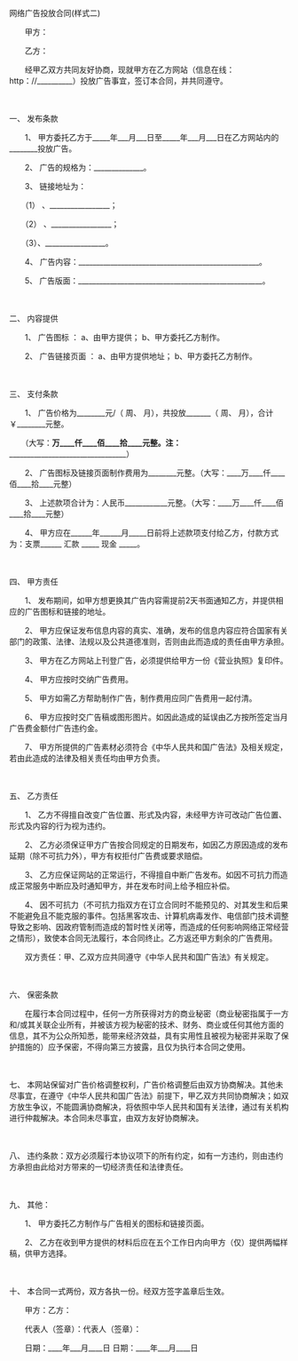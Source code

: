 



网络广告投放合同(样式二)



 

　　甲方：

　　乙方：　　

　　经甲乙双方共同友好协商，现就甲方在乙方网站（信息在线：http：//__________）投放广告事宜，签订本合同，并共同遵守。

　　

一、
发布条款

　　1、 甲方委托乙方于_____年___月___日至_____年___月___日在乙方网站内的________投放广告。

　　2、 广告的规格为：______________。

　　3、 链接地址为：

　　（1） 、_________________；

　　（2） 、_________________；

　　（3）、_________________。

　　4、 广告内容：___________________________________________________。

　　5、 广告版面：____________________________________________________。

　　

二、
内容提供

　　1、 广告图标 ： a、由甲方提供； b、甲方委托乙方制作。

　　2、 广告链接页面 ： a、由甲方提供地址； b、甲方委托乙方制作。

　　

三、
支付条款

　　1、 广告价格为________元/（ 周、 月），共投放_______（ 周、 月），合计￥________元整。

　　（大写：____万____仟____佰____拾____元整。注：_____________________________________）

　　2、 广告图标及链接页面制作费用为________元整。（大写：____万____仟____佰____拾____元整）

　　3、 上述款项合计为：人民币____________元整。（大写：____万____仟____佰____拾____元整）

　　4、 甲方应在______年______月_____日前将上述款项支付给乙方，付款方式为：支票______ 汇款 _____ 现金 _____。

　　

四、
甲方责任

　　1、 发布期间，如甲方想更换其广告内容需提前2天书面通知乙方，并提供相应的广告图标和链接的地址。

　　2、 甲方应保证发布信息内容的真实、准确，发布的信息内容应符合国家有关部门的政策、法律、法规以及公共道德准则，否则由此而造成的责任由甲方承担。

　　3、 甲方在乙方网站上刊登广告，必须提供给甲方一份《营业执照》复印件。

　　4、 甲方应按时交纳广告费用。

　　5、 甲方如需乙方帮助制作广告，制作费用应同广告费用一起付清。

　　6、 甲方应按时交广告稿或图形图片。如因此造成的延误由乙方按所签定当月广告费金额付广告违约金。

　　7、 甲方所提供的广告素材必须符合《中华人民共和国广告法》及相关规定，若由此造成的法律及相关责任均由甲方负责。

　　

五、
乙方责任

　　1、 乙方不得擅自改变广告位置、形式及内容，未经甲方许可改动广告位置、形式及内容的行为视为违约。

　　2、 乙方必须保证甲方广告按合同规定的日期发布，如因乙方原因造成的发布延期（除不可抗力外），甲方有权拒付广告费或要求赔偿。

　　3、 乙方应保证网站的正常运行，不得擅自中断广告发布。如因不可抗力而造成正常服务中断应及时通知甲方，并在发布时间上给予相应补偿。

　　4、 因不可抗力（不可抗力指双方在订立合同时不能预见的、对其发生和后果不能避免且不能克服的事件。包括黑客攻击、计算机病毒发作、电信部门技术调整导致之影响、因政府管制而造成的暂时性关闭等，而造成的任何影响网络正常经营之情形），致使本合同无法履行，本合同终止。乙方返还甲方剩余的广告费用。

　　双方责任：甲、乙双方应共同遵守《中华人民共和国广告法》有关规定。

　　

六、
保密条款

　　在履行本合同过程中，任何一方所获得对方的商业秘密（商业秘密指属于一方和/或其关联企业所有，并被该方视为秘密的技术、财务、商业或任何其他方面的信息，其不为公众所知悉，能带来经济效益，具有实用性且被视为秘密并采取了保护措施的）应予保密，不得向第三方披露，且仅为执行本合同之使用。

　　

七、
本网站保留对广告价格调整权利，广告价格调整后由双方协商解决。其他未尽事宜，在遵守《中华人民共和国广告法》前提下，甲乙双方共同协商解决；如双方放生争议，不能圆满协商解决，将依照中华人民共和国有关法律，通过有关机构进行仲裁解决。本合同未尽事宜，由双方友好协商解决。

　　

八、
违约条款：双方必须履行本协议项下的所有约定，如有一方违约，则由违约方承担由此给对方带来的一切经济责任和法律责任。

　　

九、
其他：

　　1、 甲方委托乙方制作与广告相关的图标和链接页面。

　　2、 乙方在收到甲方提供的材料后应在五个工作日内向甲方（仅）提供两幅样稿，供甲方选择。

　　

十、
本合同一式两份，双方各执一份。经双方签字盖章后生效。

　　甲方：乙方：　　

　　代表人（签章）：代表人（签章）：　　

　　日期：____年___月____日 日期：____年___月____日

　　